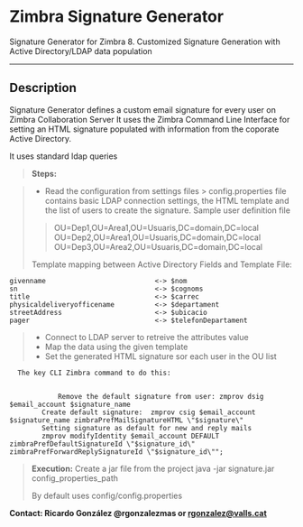 Zimbra Signature Generator
=======================


 Signature Generator for Zimbra 8. 
 Customized Signature Generation with Active Directory/LDAP data population

----------


Description
-------------

Signature Generator defines a custom email signature for every user on Zimbra Collaboration Server
It uses the Zimbra Command Line Interface for setting an HTML signature populated with information from the coporate Active Directory.

It uses standard ldap queries

> **Steps:**

> - Read the  configuration from settings files
	> config.properties file contains basic LDAP connection settings, the HTML template and the list of users to           create the signature. 
	Sample user definition file
> 
> > OU=Dep1,OU=Area1,OU=Usuaris,DC=domain,DC=local  	OU=Dep2,OU=Area1,OU=Usuaris,DC=domain,DC=local
> 	OU=Dep3,OU=Area2,OU=Usuaris,DC=domain,DC=local
> 
>   Template mapping between Active Directory Fields and    Template File:

    givenname                           <-> $nom
    sn                                  <-> $cognoms
    title                               <-> $carrec
    physicaldeliveryofficename          <-> $departament 
    streetAddress	                    <-> $ubicacio
    pager                               <-> $telefonDepartament

>   - Connect to LDAP server to retreive the attributes value
>   - Map the data using the given template
>   - Set the generated HTML signature sor each user in the OU list
	
	  The key CLI Zimbra command to do this:
		

                Remove the default signature from user: zmprov dsig $email_account $signature_name
    		Create default signature:  zmprov csig $email_account $signature_name zimbraPrefMailSignatureHTML \"$signature\"
    		Setting signature as default for new and reply mails
    		zmprov modifyIdentity $email_account DEFAULT zimbraPrefDefaultSignatureId \"$signature_id\" zimbraPrefForwardReplySignatureId \"$signature_id\"";


> **Execution:**
> Create a jar file from the project
> java -jar signature.jar config_properties_path
> 
> By default uses config/config.properties

**Contact: Ricardo González @rgonzalezmas or rgonzalez@valls.cat**
